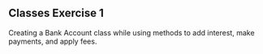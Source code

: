 ## Classes Exercise 1 

Creating a Bank Account class while using methods to add interest, make payments, and apply fees.